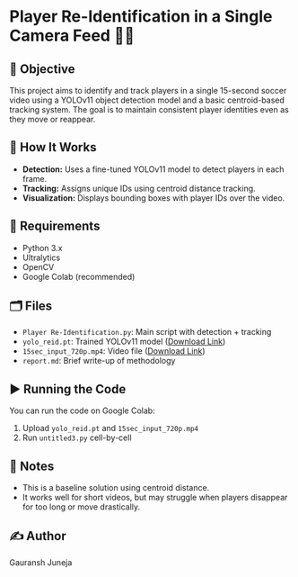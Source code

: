 # Player Re-Identification in a Single Camera Feed 🎥🧠

## 📌 Objective
This project aims to identify and track players in a single 15-second soccer video using a YOLOv11 object detection model and a basic centroid-based tracking system. The goal is to maintain consistent player identities even as they move or reappear.

## 🚀 How It Works
- **Detection:** Uses a fine-tuned YOLOv11 model to detect players in each frame.
- **Tracking:** Assigns unique IDs using centroid distance tracking.
- **Visualization:** Displays bounding boxes with player IDs over the video.

## 🧰 Requirements
- Python 3.x
- Ultralytics
- OpenCV
- Google Colab (recommended)

## 🗂 Files
- `Player Re-Identification.py`: Main script with detection + tracking
- `yolo_reid.pt`: Trained YOLOv11 model ([Download Link](https://drive.google.com/file/d/1-5fOSHOSB9UXyP_enOoZNAMScrePVcMD/view))
- `15sec_input_720p.mp4`: Video file ([Download Link](https://drive.google.com/drive/folders/1Nx6H_n0UUI6L-6i8WknXd4Cv2c3VjZTP?usp=sharing))
- `report.md`: Brief write-up of methodology

## ▶️ Running the Code
You can run the code on Google Colab:
1. Upload `yolo_reid.pt` and `15sec_input_720p.mp4`
2. Run `untitled3.py` cell-by-cell

## 📌 Notes
- This is a baseline solution using centroid distance.
- It works well for short videos, but may struggle when players disappear for too long or move drastically.

## ✍️ Author
Gauransh Juneja
